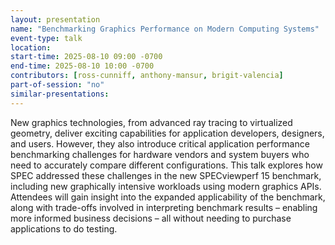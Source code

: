 ```yaml
---
layout: presentation
name: "Benchmarking Graphics Performance on Modern Computing Systems"
event-type: talk
location: 
start-time: 2025-08-10 09:00 -0700
end-time: 2025-08-10 10:00 -0700
contributors: [ross-cunniff, anthony-mansur, brigit-valencia]
part-of-session: "no"
similar-presentations:
---
```


New graphics technologies, from advanced ray tracing to virtualized geometry, deliver exciting capabilities for application developers, designers, and users. However, they also introduce critical application performance benchmarking challenges for hardware vendors and system buyers who need to accurately compare different configurations. This talk explores how SPEC addressed these challenges in the new SPECviewperf 15 benchmark, including new graphically intensive workloads using modern graphics APIs. Attendees will gain insight into the expanded applicability of the benchmark, along with trade-offs involved in interpreting benchmark results – enabling more informed business decisions – all without needing to purchase applications to do testing.
